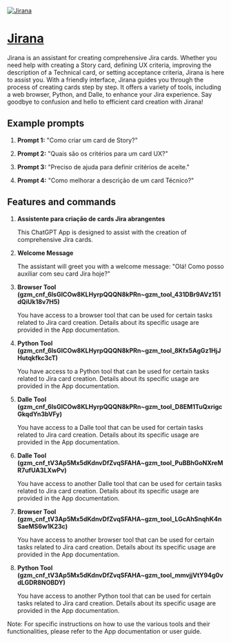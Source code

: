 [![Jirana](https://files.oaiusercontent.com/file-cXuNBVYkc9mCt2v90XDwDm8y?se=2123-10-17T14%3A00%3A59Z&sp=r&sv=2021-08-06&sr=b&rscc=max-age%3D31536000%2C%20immutable&rscd=attachment%3B%20filename%3DDALL%25C2%25B7E%25202023-11-10%252010.48.49%2520-%2520A%2520digital%2520drawing%2520of%2520a%2520person%2520with%2520short%252C%2520wavy%2520blonde%2520hair%252C%2520wearing%2520a%2520relaxed%252C%2520smart-casual%2520outfit%252C%2520comfortably%2520sitting%2520in%2520front%2520of%2520a%2520computer%2520in%2520a%2520co.png&sig=DfMcuJm3EMfINMBKEJDqrNnqHXIzmXt66pHKrTBzYOQ%3D)](https://chat.openai.com/g/g-1SASr5jet-jirana)

# [Jirana](https://chat.openai.com/g/g-1SASr5jet-jirana)

Jirana is an assistant for creating comprehensive Jira cards. Whether you need help with creating a Story card, defining UX criteria, improving the description of a Technical card, or setting acceptance criteria, Jirana is here to assist you. With a friendly interface, Jirana guides you through the process of creating cards step by step. It offers a variety of tools, including a web browser, Python, and Dalle, to enhance your Jira experience. Say goodbye to confusion and hello to efficient card creation with Jirana!

## Example prompts

1. **Prompt 1:** "Como criar um card de Story?"

2. **Prompt 2:** "Quais são os critérios para um card UX?"

3. **Prompt 3:** "Preciso de ajuda para definir critérios de aceite."

4. **Prompt 4:** "Como melhorar a descrição de um card Técnico?"

## Features and commands

1. **Assistente para criação de cards Jira abrangentes**

    This ChatGPT App is designed to assist with the creation of comprehensive Jira cards.

2. **Welcome Message**

    The assistant will greet you with a welcome message: "Olá! Como posso auxiliar com seu card Jira hoje?"

3. **Browser Tool (gzm_cnf_6lsGICOw8KLHyrpQQQN8kPRn~gzm_tool_431DBr9AVz151dQiUk18v7H5)**

    You have access to a browser tool that can be used for certain tasks related to Jira card creation. Details about its specific usage are provided in the App documentation.

4. **Python Tool (gzm_cnf_6lsGICOw8KLHyrpQQQN8kPRn~gzm_tool_8Kfx5AgGz1HjJHutqkfkc3cT)**

    You have access to a Python tool that can be used for certain tasks related to Jira card creation. Details about its specific usage are provided in the App documentation.

5. **Dalle Tool (gzm_cnf_6lsGICOw8KLHyrpQQQN8kPRn~gzm_tool_D8EM1TuQxrigcGkqdYn3bVFy)**

    You have access to a Dalle tool that can be used for certain tasks related to Jira card creation. Details about its specific usage are provided in the App documentation.

6. **Dalle Tool (gzm_cnf_tV3Ap5Mx5dKdnvDfZvqSFAHA~gzm_tool_PuBBhGoNXreMR7ufUA3LXwPv)**

    You have access to another Dalle tool that can be used for certain tasks related to Jira card creation. Details about its specific usage are provided in the App documentation.

7. **Browser Tool (gzm_cnf_tV3Ap5Mx5dKdnvDfZvqSFAHA~gzm_tool_LGcAhSnqhK4nSaeMS6w1K23c)**

    You have access to another browser tool that can be used for certain tasks related to Jira card creation. Details about its specific usage are provided in the App documentation.

8. **Python Tool (gzm_cnf_tV3Ap5Mx5dKdnvDfZvqSFAHA~gzm_tool_mmvjjVtY94g0vdLGDR8NOBDY)**

    You have access to another Python tool that can be used for certain tasks related to Jira card creation. Details about its specific usage are provided in the App documentation.

Note: For specific instructions on how to use the various tools and their functionalities, please refer to the App documentation or user guide.